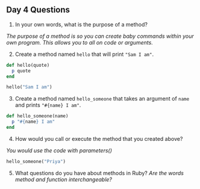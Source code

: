 ## Day 4 Questions

1. In your own words, what is the purpose of a method?

_The purpose of a method is so you can create baby commands within your own program. This allows you to all on code or arguments._

2. Create a method named `hello` that will print `"Sam I am"`.

```ruby
def hello(quote)
  p quote
end

hello("Sam I am")
```

3. Create a method named `hello_someone` that takes an argument of `name` and prints `"#{name} I am"`.

```ruby
def hello_someone(name)
  p "#{name} I am"
end
```

4. How would you call or execute the method that you created above?

_You would use the code with parameters()_
```ruby
hello_someone("Priya")
```
5. What questions do you have about methods in Ruby?
_Are the words method and function interchangeable?_
